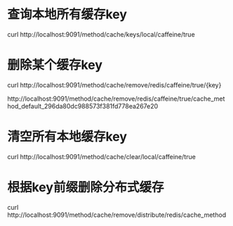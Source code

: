
# 查询本地所有缓存key
curl http://localhost:9091/method/cache/keys/local/caffeine/true


# 删除某个缓存key
curl http://localhost:9091/method/cache/remove/redis/caffeine/true/{key}

http://localhost:9091/method/cache/remove/redis/caffeine/true/cache_method_default_296da80dc988573f381fd778ea267e20


# 清空所有本地缓存key
curl http://localhost:9091/method/cache/clear/local/caffeine/true

# 根据key前缀删除分布式缓存
curl http://localhost:9091/method/cache/remove/distribute/redis/cache_method